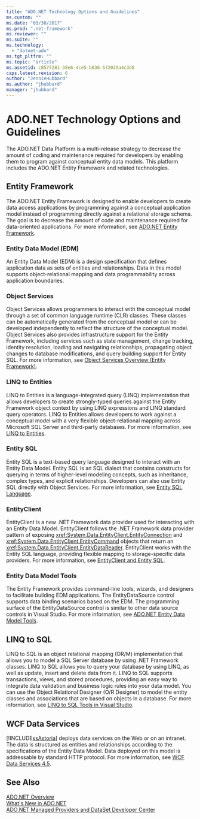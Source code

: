 ```yaml
---
title: "ADO.NET Technology Options and Guidelines"
ms.custom: ""
ms.date: "03/30/2017"
ms.prod: ".net-framework"
ms.reviewer: ""
ms.suite: ""
ms.technology: 
  - "dotnet-ado"
ms.tgt_pltfrm: ""
ms.topic: "article"
ms.assetid: c8577281-38e6-4ce5-b036-572039a4c3d8
caps.latest.revision: 6
author: "JennieHubbard"
ms.author: "jhubbard"
manager: "jhubbard"
---
```

# ADO.NET Technology Options and Guidelines
The ADO.NET Data Platform is a multi-release strategy to decrease the amount of coding and maintenance required for developers by enabling them to program against conceptual entity data models. This platform includes the ADO.NET Entity Framework and related technologies.  
  
## Entity Framework  
 The ADO.NET Entity Framework is designed to enable developers to create data access applications by programming against a conceptual application model instead of programming directly against a relational storage schema. The goal is to decrease the amount of code and maintenance required for data-oriented applications. For more information, see [ADO.NET Entity Framework](../../../../docs/framework/data/adonet/ef/index.md).  
  
### Entity Data Model (EDM)  
 An Entity Data Model (EDM) is a design specification that defines application data as sets of entities and relationships. Data in this model supports object-relational mapping and data programmability across application boundaries.  
  
### Object Services  
 Object Services allows programmers to interact with the conceptual model through a set of common language runtime (CLR) classes. These classes can be automatically generated from the conceptual model or can be developed independently to reflect the structure of the conceptual model. Object Services also provides infrastructure support for the Entity Framework, including services such as state management, change tracking, identity resolution, loading and navigating relationships, propagating object changes to database modifications, and query building support for Entity SQL. For more information, see [Object Services Overview (Entity Framework)](http://msdn.microsoft.com/en-us/43014cf9-c9cb-4538-bfbb-197820b60038).  
  
### LINQ to Entities  
 LINQ to Entities is a language-integrated query (LINQ) implementation that allows developers to create strongly-typed queries against the Entity Framework object context by using LINQ expressions and LINQ standard query operators. LINQ to Entities allows developers to work against a conceptual model with a very flexible object-relational mapping across Microsoft SQL Server and third-party databases. For more information, see [LINQ to Entities](../../../../docs/framework/data/adonet/ef/language-reference/linq-to-entities.md).  
  
### Entity SQL  
 Entity SQL is a text-based query language designed to interact with an Entity Data Model. Entity SQL is an SQL dialect that contains constructs for querying in terms of higher-level modeling concepts, such as inheritance, complex types, and explicit relationships. Developers can also use Entity SQL directly with Object Services. For more information, see [Entity SQL Language](../../../../docs/framework/data/adonet/ef/language-reference/entity-sql-language.md).  
  
### EntityClient  
 EntityClient is a new .NET Framework data provider used for interacting with an Entity Data Model. EntityClient follows the .NET Framework data provider pattern of exposing <xref:System.Data.EntityClient.EntityConnection> and <xref:System.Data.EntityClient.EntityCommand> objects that return an <xref:System.Data.EntityClient.EntityDataReader>. EntityClient works with the Entity SQL language, providing flexible mapping to storage-specific data providers. For more information, see [EntityClient and Entity SQL](http://msdn.microsoft.com/en-us/49202ab9-ac98-4b4b-a05c-140e422bf527).  
  
### Entity Data Model Tools  
 The Entity Framework provides command-line tools, wizards, and designers to facilitate building EDM applications. The EntityDataSource control supports data binding scenarios based on the EDM. The programming surface of the EntityDataSource control is similar to other data source controls in Visual Studio. For more information, see [ADO.NET Entity Data Model  Tools](http://msdn.microsoft.com/en-us/91076853-0881-421b-837a-f582f36be527).  
  
## LINQ to SQL  
 LINQ to SQL is an object relational mapping (OR/M) implementation that allows you to model a SQL Server database by using .NET Framework classes. LINQ to SQL allows you to query your database by using LINQ, as well as update, insert and delete data from it. LINQ to SQL supports transactions, views, and stored procedures, providing an easy way to integrate data validation and business logic rules into your data model. You can use the Object Relational Designer (O/R Designer) to model the entity classes and associations that are based on objects in a database. For more information, see [LINQ to SQL Tools in Visual Studio](/visualstudio/data-tools/linq-to-sql-tools-in-visual-studio2).  
  
## WCF Data Services  
 [!INCLUDE[ssAstoria](../../../../includes/ssastoria-md.md)] deploys data services on the Web or on an intranet. The data is structured as entities and relationships according to the specifications of the Entity Data Model. Data deployed on this model is addressable by standard HTTP protocol. For more information, see [WCF Data Services 4.5](../../../../docs/framework/data/wcf/index.md).  
  
## See Also  
 [ADO.NET Overview](../../../../docs/framework/data/adonet/ado-net-overview.md)  
 [What's New in ADO.NET](../../../../docs/framework/data/adonet/whats-new.md)  
 [ADO.NET Managed Providers and DataSet Developer Center](http://go.microsoft.com/fwlink/?LinkId=217917)
